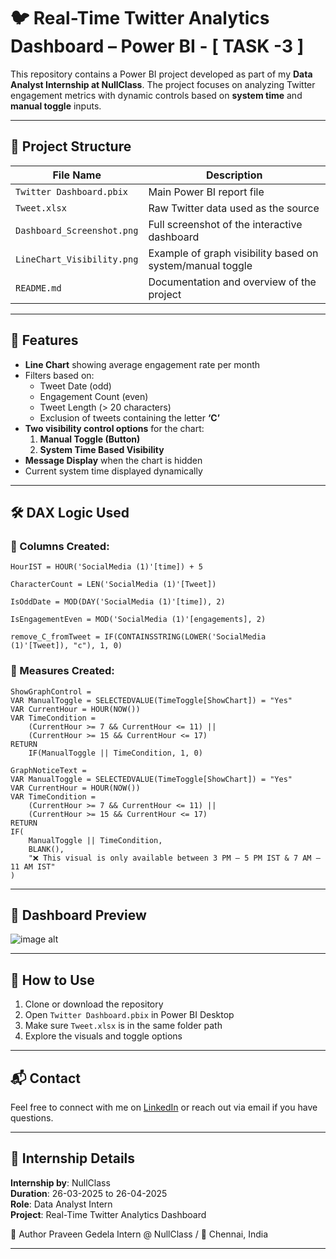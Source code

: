 # 🐦 Real-Time Twitter Analytics Dashboard – Power BI - [ TASK -3 ]

This repository contains a Power BI project developed as part of my **Data Analyst Internship at NullClass**. The project focuses on analyzing Twitter engagement metrics with dynamic controls based on **system time** and **manual toggle** inputs.

---

## 📁 Project Structure

| File Name                    | Description                                               |
|-----------------------------|-----------------------------------------------------------|
| `Twitter Dashboard.pbix`    | Main Power BI report file                                 |
| `Tweet.xlsx`                | Raw Twitter data used as the source                       |
| `Dashboard_Screenshot.png`  | Full screenshot of the interactive dashboard              |
| `LineChart_Visibility.png`  | Example of graph visibility based on system/manual toggle |
| `README.md`                 | Documentation and overview of the project                 |

---

## 🧠 Features

- **Line Chart** showing average engagement rate per month
- Filters based on:
  - Tweet Date (odd)
  - Engagement Count (even)
  - Tweet Length (> 20 characters)
  - Exclusion of tweets containing the letter **‘C’**
- **Two visibility control options** for the chart:
  1. **Manual Toggle (Button)**
  2. **System Time Based Visibility**
- **Message Display** when the chart is hidden
- Current system time displayed dynamically

---

## 🛠️ DAX Logic Used

### 🔹 Columns Created:

```dax
HourIST = HOUR('SocialMedia (1)'[time]) + 5

CharacterCount = LEN('SocialMedia (1)'[Tweet])

IsOddDate = MOD(DAY('SocialMedia (1)'[time]), 2)

IsEngagementEven = MOD('SocialMedia (1)'[engagements], 2)

remove_C_fromTweet = IF(CONTAINSSTRING(LOWER('SocialMedia (1)'[Tweet]), "c"), 1, 0)
```

### 🔹 Measures Created:

```dax
ShowGraphControl =
VAR ManualToggle = SELECTEDVALUE(TimeToggle[ShowChart]) = "Yes"
VAR CurrentHour = HOUR(NOW())
VAR TimeCondition =
    (CurrentHour >= 7 && CurrentHour <= 11) ||
    (CurrentHour >= 15 && CurrentHour <= 17)
RETURN
    IF(ManualToggle || TimeCondition, 1, 0)
```

```dax
GraphNoticeText =
VAR ManualToggle = SELECTEDVALUE(TimeToggle[ShowChart]) = "Yes"
VAR CurrentHour = HOUR(NOW())
VAR TimeCondition =
    (CurrentHour >= 7 && CurrentHour <= 11) ||
    (CurrentHour >= 15 && CurrentHour <= 17)
RETURN
IF(
    ManualToggle || TimeCondition,
    BLANK(),
    "❌ This visual is only available between 3 PM – 5 PM IST & 7 AM – 11 AM IST"
)
```

---

## 📸 Dashboard Preview
![image alt](https://github.com/Gedelapraveen/Twitter_Dashboard_Real-Analytics_DataAnalysis/blob/main/Task-3/task_3chennai/Screenshot%20(66).png?raw=true)

---

## 🚀 How to Use

1. Clone or download the repository
2. Open `Twitter Dashboard.pbix` in Power BI Desktop
3. Make sure `Tweet.xlsx` is in the same folder path
4. Explore the visuals and toggle options

---

## 📬 Contact

Feel free to connect with me on [LinkedIn](#) or reach out via email if you have questions.

---

## 🏅 Internship Details

**Internship by**: NullClass  
**Duration**: 26-03-2025 to 26-04-2025  
**Role**: Data Analyst Intern  
**Project**: Real-Time Twitter Analytics Dashboard

📌 Author
Praveen Gedela
Intern @ NullClass / 
📍 Chennai, India



---
